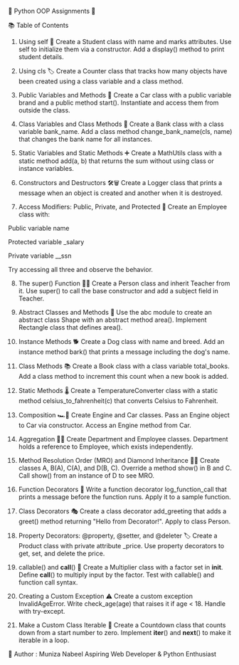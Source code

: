 🐍 Python OOP Assignments 🚀

📚 Table of Contents

1. Using self 👤
Create a Student class with name and marks attributes. Use self to initialize them via a constructor. Add a display() method to print student details.

2. Using cls 🏷️
Create a Counter class that tracks how many objects have been created using a class variable and a class method.

3. Public Variables and Methods 🚗
Create a Car class with a public variable brand and a public method start(). Instantiate and access them from outside the class.

4. Class Variables and Class Methods 🏦
Create a Bank class with a class variable bank_name. Add a class method change_bank_name(cls, name) that changes the bank name for all instances.

5. Static Variables and Static Methods ➕
Create a MathUtils class with a static method add(a, b) that returns the sum without using class or instance variables.

6. Constructors and Destructors 🛠️🗑️
Create a Logger class that prints a message when an object is created and another when it is destroyed.

7. Access Modifiers: Public, Private, and Protected 🔐
Create an Employee class with:

Public variable name

Protected variable _salary

Private variable __ssn

Try accessing all three and observe the behavior.

8. The super() Function 🧑‍🏫
Create a Person class and inherit Teacher from it. Use super() to call the base constructor and add a subject field in Teacher.

9. Abstract Classes and Methods 📐
Use the abc module to create an abstract class Shape with an abstract method area(). Implement Rectangle class that defines area().

10. Instance Methods 🐕
Create a Dog class with name and breed. Add an instance method bark() that prints a message including the dog's name.

11. Class Methods 📚
Create a Book class with a class variable total_books. Add a class method to increment this count when a new book is added.

12. Static Methods 🌡️
Create a TemperatureConverter class with a static method celsius_to_fahrenheit(c) that converts Celsius to Fahrenheit.

13. Composition 🏎️🔧
Create Engine and Car classes. Pass an Engine object to Car via constructor. Access an Engine method from Car.

14. Aggregation 🏢👔
Create Department and Employee classes. Department holds a reference to Employee, which exists independently.

15. Method Resolution Order (MRO) and Diamond Inheritance 🔄💎
Create classes A, B(A), C(A), and D(B, C). Override a method show() in B and C. Call show() from an instance of D to see MRO.

16. Function Decorators 🎨
Write a function decorator log_function_call that prints a message before the function runs. Apply it to a sample function.

17. Class Decorators 🎭
Create a class decorator add_greeting that adds a greet() method returning "Hello from Decorator!". Apply to class Person.

18. Property Decorators: @property, @setter, and @deleter 🏷️
Create a Product class with private attribute _price. Use property decorators to get, set, and delete the price.

19. callable() and __call__() 🎯
Create a Multiplier class with a factor set in __init__. Define __call__() to multiply input by the factor. Test with callable() and function call syntax.

20. Creating a Custom Exception ⚠️
Create a custom exception InvalidAgeError. Write check_age(age) that raises it if age < 18. Handle with try-except.

21. Make a Custom Class Iterable 🔢
Create a Countdown class that counts down from a start number to zero. Implement __iter__() and __next__() to make it iterable in a loop.

👤 Author :
Muniza Nabeel
Aspiring Web Developer & Python Enthusiast
